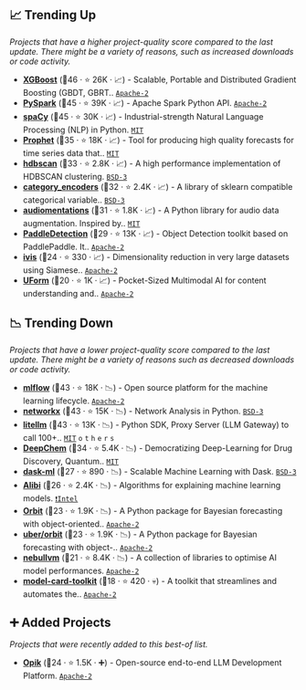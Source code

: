 ## 📈 Trending Up

_Projects that have a higher project-quality score compared to the last update. There might be a variety of reasons, such as increased downloads or code activity._

- <b><a href="https://github.com/dmlc/xgboost">XGBoost</a></b> (🥇46 ·  ⭐ 26K · 📈) - Scalable, Portable and Distributed Gradient Boosting (GBDT, GBRT.. <code><a href="http://bit.ly/3nYMfla">Apache-2</a></code>
- <b><a href="https://github.com/apache/spark">PySpark</a></b> (🥇45 ·  ⭐ 39K · 📈) - Apache Spark Python API. <code><a href="http://bit.ly/3nYMfla">Apache-2</a></code> <code><img src="https://git.io/JLy1N" style="display:inline;" width="13" height="13"></code>
- <b><a href="https://github.com/explosion/spaCy">spaCy</a></b> (🥇45 ·  ⭐ 30K · 📈) - Industrial-strength Natural Language Processing (NLP) in Python. <code><a href="http://bit.ly/34MBwT8">MIT</a></code>
- <b><a href="https://github.com/facebook/prophet">Prophet</a></b> (🥇35 ·  ⭐ 18K · 📈) - Tool for producing high quality forecasts for time series data that.. <code><a href="http://bit.ly/34MBwT8">MIT</a></code>
- <b><a href="https://github.com/scikit-learn-contrib/hdbscan">hdbscan</a></b> (🥈33 ·  ⭐ 2.8K · 📈) - A high performance implementation of HDBSCAN clustering. <code><a href="http://bit.ly/3aKzpTv">BSD-3</a></code> <code><img src="https://git.io/JLy1F" style="display:inline;" width="13" height="13"></code>
- <b><a href="https://github.com/scikit-learn-contrib/category_encoders">category_encoders</a></b> (🥈32 ·  ⭐ 2.4K · 📈) - A library of sklearn compatible categorical variable.. <code><a href="http://bit.ly/3aKzpTv">BSD-3</a></code> <code><img src="https://git.io/JLy1F" style="display:inline;" width="13" height="13"></code>
- <b><a href="https://github.com/iver56/audiomentations">audiomentations</a></b> (🥈31 ·  ⭐ 1.8K · 📈) - A Python library for audio data augmentation. Inspired by.. <code><a href="http://bit.ly/34MBwT8">MIT</a></code>
- <b><a href="https://github.com/PaddlePaddle/PaddleDetection">PaddleDetection</a></b> (🥈29 ·  ⭐ 13K · 📈) - Object Detection toolkit based on PaddlePaddle. It.. <code><a href="http://bit.ly/3nYMfla">Apache-2</a></code> <code><img src="https://git.io/JLy1M" style="display:inline;" width="13" height="13"></code>
- <b><a href="https://github.com/beringresearch/ivis">ivis</a></b> (🥉24 ·  ⭐ 330 · 📈) - Dimensionality reduction in very large datasets using Siamese.. <code><a href="http://bit.ly/3nYMfla">Apache-2</a></code> <code><img src="https://git.io/JLy1A" style="display:inline;" width="13" height="13"></code>
- <b><a href="https://github.com/unum-cloud/uform">UForm</a></b> (🥉20 ·  ⭐ 1K · 📈) - Pocket-Sized Multimodal AI for content understanding and.. <code><a href="http://bit.ly/3nYMfla">Apache-2</a></code> <code><img src="https://git.io/JLy1Q" style="display:inline;" width="13" height="13"></code>

## 📉 Trending Down

_Projects that have a lower project-quality score compared to the last update. There might be a variety of reasons such as decreased downloads or code activity._

- <b><a href="https://github.com/mlflow/mlflow">mlflow</a></b> (🥇43 ·  ⭐ 18K · 📉) - Open source platform for the machine learning lifecycle. <code><a href="http://bit.ly/3nYMfla">Apache-2</a></code>
- <b><a href="https://github.com/networkx/networkx">networkx</a></b> (🥇43 ·  ⭐ 15K · 📉) - Network Analysis in Python. <code><a href="http://bit.ly/3aKzpTv">BSD-3</a></code>
- <b><a href="https://github.com/BerriAI/litellm">litellm</a></b> (🥇43 ·  ⭐ 13K · 📉) - Python SDK, Proxy Server (LLM Gateway) to call 100+.. <code><a href="http://bit.ly/34MBwT8">MIT</a></code> <code>o</code> <code>t</code> <code>h</code> <code>e</code> <code>r</code> <code>s</code>
- <b><a href="https://github.com/deepchem/deepchem">DeepChem</a></b> (🥈34 ·  ⭐ 5.4K · 📉) - Democratizing Deep-Learning for Drug Discovery, Quantum.. <code><a href="http://bit.ly/34MBwT8">MIT</a></code> <code><img src="https://git.io/JLy1A" style="display:inline;" width="13" height="13"></code>
- <b><a href="https://github.com/dask/dask-ml">dask-ml</a></b> (🥉27 ·  ⭐ 890 · 📉) - Scalable Machine Learning with Dask. <code><a href="http://bit.ly/3aKzpTv">BSD-3</a></code>
- <b><a href="https://github.com/SeldonIO/alibi">Alibi</a></b> (🥈26 ·  ⭐ 2.4K · 📉) - Algorithms for explaining machine learning models. <code><a href="https://tldrlegal.com/search?q=Intel">❗️Intel</a></code>
- <b><a href="https://github.com/uber/orbit">Orbit</a></b> (🥉23 ·  ⭐ 1.9K · 📉) - A Python package for Bayesian forecasting with object-oriented.. <code><a href="http://bit.ly/3nYMfla">Apache-2</a></code>
- <b><a href="https://github.com/uber/orbit">uber/orbit</a></b> (🥉23 ·  ⭐ 1.9K · 📉) - A Python package for Bayesian forecasting with object-.. <code><a href="http://bit.ly/3nYMfla">Apache-2</a></code>
- <b><a href="https://github.com/nebuly-ai/optimate">nebullvm</a></b> (🥉21 ·  ⭐ 8.4K · 📉) - A collection of libraries to optimise AI model performances. <code><a href="http://bit.ly/3nYMfla">Apache-2</a></code>
- <b><a href="https://github.com/tensorflow/model-card-toolkit">model-card-toolkit</a></b> (🥉18 ·  ⭐ 420 · 💀) - A toolkit that streamlines and automates the.. <code><a href="http://bit.ly/3nYMfla">Apache-2</a></code>

## ➕ Added Projects

_Projects that were recently added to this best-of list._

- <b><a href="https://github.com/comet-ml/opik">Opik</a></b> (🥉24 ·  ⭐ 1.5K · ➕) - Open-source end-to-end LLM Development Platform. <code><a href="http://bit.ly/3nYMfla">Apache-2</a></code>

